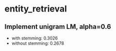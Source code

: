 # entity_retrieval

## Implement unigram LM, alpha=0.6
- with stemming: 0.3026
- without stemming: 0.2678

